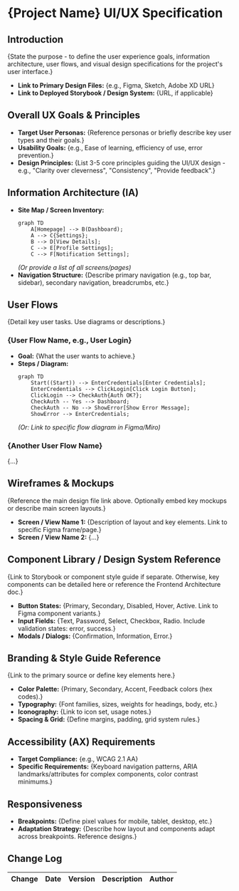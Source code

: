 # {Project Name} UI/UX Specification

## Introduction

{State the purpose - to define the user experience goals, information architecture, user flows, and visual design specifications for the project's user interface.}

- **Link to Primary Design Files:** {e.g., Figma, Sketch, Adobe XD URL}
- **Link to Deployed Storybook / Design System:** {URL, if applicable}

## Overall UX Goals & Principles

- **Target User Personas:** {Reference personas or briefly describe key user types and their goals.}
- **Usability Goals:** {e.g., Ease of learning, efficiency of use, error prevention.}
- **Design Principles:** {List 3-5 core principles guiding the UI/UX design - e.g., "Clarity over cleverness", "Consistency", "Provide feedback".}

## Information Architecture (IA)

- **Site Map / Screen Inventory:**
  ```mermaid
  graph TD
      A[Homepage] --> B(Dashboard);
      A --> C{Settings};
      B --> D[View Details];
      C --> E[Profile Settings];
      C --> F[Notification Settings];
  ```
  _(Or provide a list of all screens/pages)_
- **Navigation Structure:** {Describe primary navigation (e.g., top bar, sidebar), secondary navigation, breadcrumbs, etc.}

## User Flows

{Detail key user tasks. Use diagrams or descriptions.}

### {User Flow Name, e.g., User Login}

- **Goal:** {What the user wants to achieve.}
- **Steps / Diagram:**
  ```mermaid
  graph TD
      Start((Start)) --> EnterCredentials[Enter Credentials];
      EnterCredentials --> ClickLogin[Click Login Button];
      ClickLogin --> CheckAuth{Auth OK?};
      CheckAuth -- Yes --> Dashboard;
      CheckAuth -- No --> ShowError[Show Error Message];
      ShowError --> EnterCredentials;
  ```
  _(Or: Link to specific flow diagram in Figma/Miro)_

### {Another User Flow Name}

{...}

## Wireframes & Mockups

{Reference the main design file link above. Optionally embed key mockups or describe main screen layouts.}

- **Screen / View Name 1:** {Description of layout and key elements. Link to specific Figma frame/page.}
- **Screen / View Name 2:** {...}

## Component Library / Design System Reference

{Link to Storybook or component style guide if separate. Otherwise, key components can be detailed here or reference the Frontend Architecture doc.}

- **Button States:** {Primary, Secondary, Disabled, Hover, Active. Link to Figma component variants.}
- **Input Fields:** {Text, Password, Select, Checkbox, Radio. Include validation states: error, success.}
- **Modals / Dialogs:** {Confirmation, Information, Error.}

## Branding & Style Guide Reference

{Link to the primary source or define key elements here.}

- **Color Palette:** {Primary, Secondary, Accent, Feedback colors (hex codes).}
- **Typography:** {Font families, sizes, weights for headings, body, etc.}
- **Iconography:** {Link to icon set, usage notes.}
- **Spacing & Grid:** {Define margins, padding, grid system rules.}

## Accessibility (AX) Requirements

- **Target Compliance:** {e.g., WCAG 2.1 AA}
- **Specific Requirements:** {Keyboard navigation patterns, ARIA landmarks/attributes for complex components, color contrast minimums.}

## Responsiveness

- **Breakpoints:** {Define pixel values for mobile, tablet, desktop, etc.}
- **Adaptation Strategy:** {Describe how layout and components adapt across breakpoints. Reference designs.}

## Change Log

| Change        | Date       | Version | Description         | Author         |
| ------------- | ---------- | ------- | ------------------- | -------------- |
